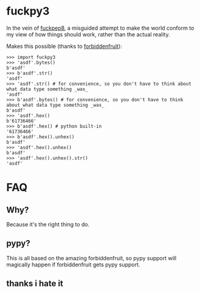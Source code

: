 # fuckpy3

In the vein of [fuckpep8](https://github.com/zardus/fuckpep8), a misguided attempt to make the world conform to my view of how things should work, rather than the actual reality.

Makes this possible (thanks to [forbiddenfruit](https://github.com/clarete/forbiddenfruit)):

```
>>> import fuckpy3
>>> 'asdf'.bytes()
b'asdf'
>>> b'asdf'.str()
'asdf'
>>> 'asdf'.str() # for convenience, so you don't have to think about what data type something _was_
'asdf'
>>> b'asdf'.bytes() # for convenience, so you don't have to think about what data type something _was_
b'asdf'
>>> 'asdf'.hex()
b'61736466'
>>> b'asdf'.hex() # python built-in
'61736466'
>>> b'asdf'.hex().unhex()
b'asdf'
>>> 'asdf'.hex().unhex()
b'asdf'
>>> 'asdf'.hex().unhex().str()
'asdf'
```

# FAQ

## Why?

Because it's the right thing to do.

## pypy?

This is all based on the amazing forbiddenfruit, so pypy support will magically happen if forbiddenfruit gets pypy support.

## thanks i hate it
